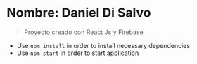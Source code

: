 # Nombre: Daniel Di Salvo

> Proyecto creado con React Js y Firebase

- Use `npm install` in order to install necessary dependencies
- Use `npm start` in order to start application
